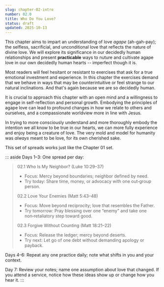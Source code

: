 ```yaml
---
slug: chapter-02-intro
number: 02.0
title: Who Do You Love?
status: draft
updated: 2025-10-13
---
```


This chapter aims to impart an understanding of love _agape_ (ah-gah-pay); the selfless, sacrificial, and unconditional love that reflects the nature of divine love. We will explore its significance in our decidedly human relationships and present **practicable** ways to nuture and cultivate agape love in our own decidedly human hearts -- imperfect though it is.

Most readers will feel hesitant or resistant to exercises that ask for a true emotional investment and experience. In this chapter the exercises demand that we behave in ways that may be counterintuitive or feel strange to our natural inclinations. And that's again because we are so decidedly human.

It is crucial to approach this chapter with an open mind and a willingness to engage in self-reflection and personal growth. Embodying the principles of agape love can lead to profound changes in how we relate to others and ourselves, and a compassionate worldview more in line with Jesus.

In trying to more consciously understand and more thoroughly embody the intention we all know to be true in our hearts, we can more fully experience and enjoy being a creature of love. The very mold and model for humanity was _always_ meant to be love, for its own cherished sake.

This set of spreads works just like the Chapter 01 set.

::: aside
Days 1–3: One spread per day:

>02.1 Who Is My Neighbor? (Luke 10:29–37)
>
>* Focus: Mercy beyond boundaries; neighbor defined by need.
>* Try today: Share time, money, or advocacy with one out‑group person.
>
>02.2 Love Your Enemies (Matt 5:43–48)
>
>* Focus: Move beyond reciprocity; love that resembles the Father.
>* Try tomorrow: Pray blessing over one “enemy” and take one non‑retaliatory step toward good.
>
>02.3 Forgive Without Counting (Matt 18:21–22)
>
>* Focus: Release the ledger; mercy beyond deserts.
>* Try next: Let go of one debt without demanding apology or payback.

Days 4–6: Repeat any one practice daily; note what shifts in you and your context.

Day 7: Review your notes; name one assumption about love that changed. If you attend a service, notice how these ideas show up or change how you hear it.
:::
